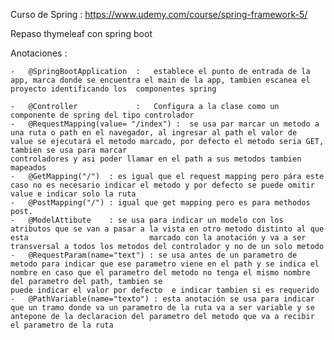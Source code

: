 Curso de Spring :
https://www.udemy.com/course/spring-framework-5/

Repaso thymeleaf con spring boot 

Anotaciones :

	-	@SpringBootApplication  :   establece el punto de entrada de la app, marca donde se encuentra el main de la app, tambien escanea el 									proyecto identificando los 	componentes spring
	
	-	@Controller             :	Configura a la clase como un componente de spring del tipo controlador
	-	@RequestMapping(value= "/index") :  se usa par marcar un metodo a una ruta o path en el navegador, al ingresar al path el valor de 									value se ejecutará el metodo marcado, por defecto el metodo seria GET, tambien se usa para marcar 									controladores y asi poder llamar en el path a sus metodos tambien mapeados
	-	@GetMapping("/")  : es igual que el request mapping pero pára este caso no es necesario indicar el metodo y por defecto se puede omitir 							value e indicar solo la ruta
	-	@PostMapping("/") : igual que get mapping pero es para methodos post.
	-	@ModelAttibute    : se usa para indicar un modelo con los atributos que se van a pasar a la vista en otro metodo distinto al que esta 							marcado con la anotación y va a ser transversal a todos los metodos del controlador y no de un solo metodo
	-	@RequestParam(name="text") : se usa antes de un parametro de metodo para indicar que ese parametro viene en el path y se indica el 									 									nombre en caso que el parametro del metodo no tenga el mismo nombre del parametro del path, tambien se 									puede indicar el valor por defecto  e indicar tambien si es requerido
	- 	@PathVariable(name="texto") : esta anotación se usa para indicar que un tramo donde va un parametro de la ruta va a ser variable y se antepone de la declaracion del parametro del metodo que va a recibir el parametro de la ruta
	
